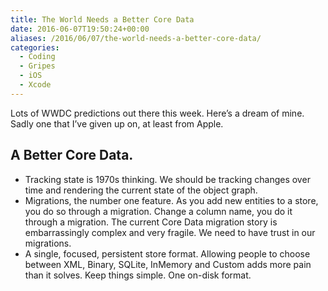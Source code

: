 ```yaml
---
title: The World Needs a Better Core Data
date: 2016-06-07T19:50:24+00:00
aliases: /2016/06/07/the-world-needs-a-better-core-data/
categories:
  - Coding
  - Gripes
  - iOS
  - Xcode
---
```


Lots of WWDC predictions out there this week. Here&#8217;s a dream of mine. Sadly one that I&#8217;ve given up on, at least from Apple.

## A Better Core Data.

- Tracking state is 1970s thinking. We should be tracking changes over time and rendering the current state of the object graph.
- Migrations, the number one feature. As you add new entities to a store, you do so through a migration. Change a column name, you do it through a migration. The current Core Data migration story is embarrassingly complex and very fragile. We need to have trust in our migrations.
- A single, focused, persistent store format. Allowing people to choose between XML, Binary, SQLite, InMemory and Custom adds more pain than it solves. Keep things simple. One on-disk format.
